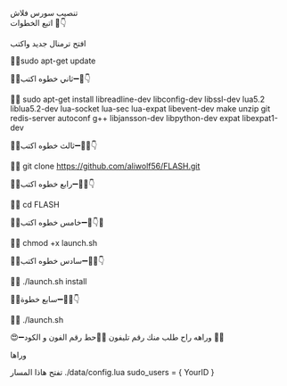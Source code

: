 تنصيب سورس فلاش   
اتبع الخطوات 📝👇

افتح ترمنال جديد واكتب


🔹➖sudo apt-get update

🔹➖ثاني خطوه اكتب➖🔹👇


🔹➖ sudo apt-get install libreadline-dev libconfig-dev libssl-dev lua5.2 liblua5.2-dev lua-socket lua-sec lua-expat libevent-dev make unzip git redis-server autoconf g++ libjansson-dev libpython-dev expat libexpat1-dev

🔹➖ثالث خطوه اكتب➖🔹📝👇

🔹➖ git clone https://github.com/aliwolf56/FLASH.git

🔹➖رابع خطوه اكتب➖🔹📝👇

🔹➖ cd FLASH

🔹➖خامس خطوه اكتب➖🔹👇📝
 
🔹➖ chmod +x launch.sh

🔹➖سادس خطوه اكتب➖🔹📝👇

🔹➖ ./launch.sh install

🔹➖سابع خطوة➖🔹📝👇

🔹➖ ./launch.sh
 
😍➖وراهه راح طلب منك رقم تليفون 📝🌝حط رقم الفون و الكود 🌝📝

وراها

تفتح هاذا المسار ./data/config.lua sudo_users = { YourID }
